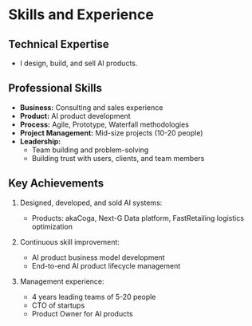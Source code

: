 # Skills and Experience

## Technical Expertise
- I design, build, and sell AI products.

## Professional Skills
- **Business:** Consulting and sales experience
- **Product:** AI product development
- **Process:** Agile, Prototype, Waterfall methodologies
- **Project Management:** Mid-size projects (10-20 people)
- **Leadership:** 
  - Team building and problem-solving
  - Building trust with users, clients, and team members

## Key Achievements
1. Designed, developed, and sold AI systems:
   - Products: akaCoga, Next-G Data platform, FastRetailing logistics optimization

2. Continuous skill improvement:
   - AI product business model development
   - End-to-end AI product lifecycle management

3. Management experience:
   - 4 years leading teams of 5-20 people
   - CTO of startups
   - Product Owner for AI products